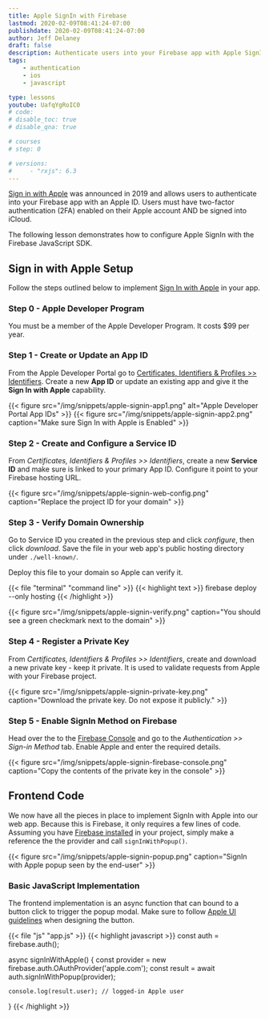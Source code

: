 ```yaml
---
title: Apple SignIn with Firebase
lastmod: 2020-02-09T08:41:24-07:00
publishdate: 2020-02-09T08:41:24-07:00
author: Jeff Delaney
draft: false
description: Authenticate users into your Firebase app with Apple SignIn on the web.  
tags: 
    - authentication
    - ios
    - javascript

type: lessons
youtube: UafqYgRoIC0
# code: 
# disable_toc: true
# disable_qna: true

# courses
# step: 0

# versions: 
#     - "rxjs": 6.3
---
```


[Sign in with Apple](https://developer.apple.com/videos/play/wwdc2019/706/) was announced in 2019 and allows users to authenticate into your Firebase app with an Apple ID. Users must have two-factor authentication (2FA) enabled on their Apple account AND be signed into iCloud. 

The following lesson demonstrates how to configure Apple SignIn with the Firebase JavaScript SDK. 

## Sign in with Apple Setup

Follow the steps outlined below to implement [Sign In with Apple](https://developer.apple.com/sign-in-with-apple/) in your app. 

### Step 0 - Apple Developer Program

You must be a member of the Apple Developer Program. It costs $99 per year. 

### Step 1 - Create or Update an App ID

From the Apple Developer Portal go to [Certificates, Identifiers & Profiles >> Identifiers](https://help.apple.com/developer-account/#/devcdfbb56a3). Create a new **App ID** or update an existing app and give it the  **Sign In with Apple** capability. 

{{< figure src="/img/snippets/apple-signin-app1.png" alt="Apple Developer Portal App IDs" >}}
{{< figure src="/img/snippets/apple-signin-app2.png" caption="Make sure Sign In with Apple is Enabled" >}}

### Step 2 - Create and Configure a Service ID


From *Certificates, Identifiers & Profiles >> Identifiers*, create a new **Service ID** and make sure is linked to your primary App ID. Configure it point to your Firebase hosting URL. 

{{< figure src="/img/snippets/apple-signin-web-config.png" caption="Replace the project ID for your domain" >}}


### Step 3 - Verify Domain Ownership

Go to Service ID you created in the previous step and click *configure*, then click *download*. Save the file in your web app's public hosting directory under `./well-known/`. 

Deploy this file to your domain so Apple can verify it. 

{{< file "terminal" "command line" >}}
{{< highlight text >}}
firebase deploy --only hosting
{{< /highlight >}}

{{< figure src="/img/snippets/apple-signin-verify.png" caption="You should see a green checkmark next to the domain" >}}

### Step 4 - Register a Private Key

From *Certificates, Identifiers & Profiles >> Identifiers*, create and download a new private key - keep it private. It is used to validate requests from Apple with your Firebase project. 

{{< figure src="/img/snippets/apple-signin-private-key.png" caption="Download the private key. Do not expose it publicly." >}}


### Step 5 - Enable SignIn Method on Firebase

Head over the to the [Firebase Console](https://console.firebase.google.com/) and go to the *Authentication >> Sign-in Method* tab. Enable Apple and enter the required details.  

{{< figure src="/img/snippets/apple-signin-firebase-console.png" caption="Copy the contents of the private key in the console" >}}


## Frontend Code

We now have all the pieces in place to implement SignIn with Apple into our web app. Because this is Firebase, it only requires a few lines of code. Assuming you have [Firebase installed](/snippets/install-angularfire/) in your project, simply make a reference the the provider and call `signInWithPopup()`.

{{< figure src="/img/snippets/apple-signin-popup.png" caption="SignIn with Apple popup seen by the end-user" >}}

### Basic JavaScript Implementation

The frontend implementation is an async function that can bound to a button click to trigger the popup modal. Make sure to follow [Apple UI guidelines](https://developer.apple.com/design/human-interface-guidelines/sign-in-with-apple/overview/) when designing the button. 

{{< file "js" "app.js" >}}
{{< highlight javascript >}}
const auth = firebase.auth();

async signInWithApple() {
    const provider = new firebase.auth.OAuthProvider('apple.com');
    const result = await auth.signInWithPopup(provider);

    console.log(result.user); // logged-in Apple user
}
{{< /highlight >}}